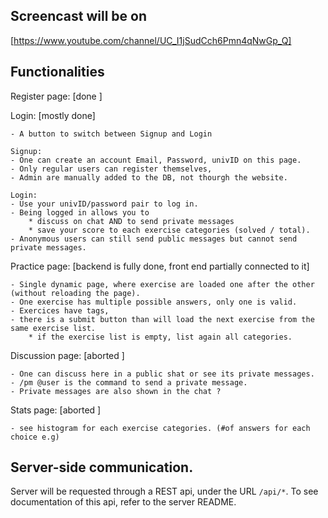 ## Screencast will be on 

[https://www.youtube.com/channel/UC_I1jSudCch6Pmn4qNwGp_Q]

## Functionalities

Register page: [done ]
    

Login: [mostly done]

    - A button to switch between Signup and Login

    Signup:
    - One can create an account Email, Password, univID on this page.
    - Only regular users can register themselves,
    - Admin are manually added to the DB, not thourgh the website.

    Login:
    - Use your univID/password pair to log in.
    - Being logged in allows you to
        * discuss on chat AND to send private messages
        * save your score to each exercise categories (solved / total).
    - Anonymous users can still send public messages but cannot send private messages.

Practice page: [backend is fully done, front end partially connected to it]

    - Single dynamic page, where exercise are loaded one after the other (without reloading the page).
    - One exercise has multiple possible answers, only one is valid.
    - Exercices have tags,
    - there is a submit button than will load the next exercise from the same exercise list.
        * if the exercise list is empty, list again all categories.

Discussion page: [aborted ]
    
    - One can discuss here in a public shat or see its private messages.
    - /pm @user is the command to send a private message.
    - Private messages are also shown in the chat ?


Stats page: [aborted ]

    - see histogram for each exercise categories. (#of answers for each choice e.g) 

## Server-side communication.

Server will be requested through a REST api, under the URL `/api/*`.
To see documentation of this api, refer to the server README.